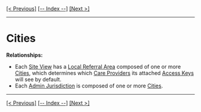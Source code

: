[[< Previous]](care_services.md) [[-- Index --]](entity_class_index.md) [[Next >]](divisional_admin_teams.md)
___
# Cities

**Relationships:**
  * Each [Site View](site_views.md) has a [Local Referral Area](local_referral_areas.md) composed of one or more [Cities](cities.md), which determines which [Care Providers](care_providers.md) its attached [Access Keys](access_keys.md) will see by default.
  * Each [Admin Jurisdiction](admin_jurisdictions.md) is composed of one or more [Cities](cities.md).

___
[[< Previous]](care_services.md) [[-- Index --]](entity_class_index.md) [[Next >]](divisional_admin_teams.md)
